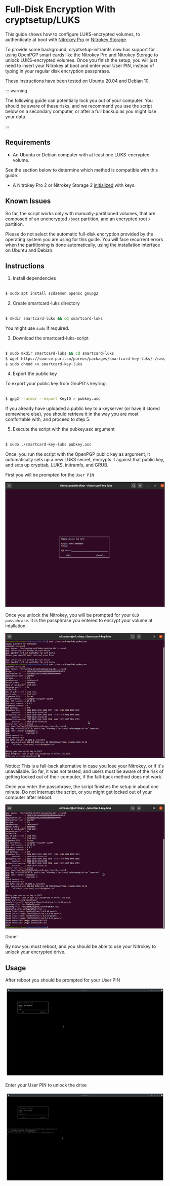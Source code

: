 # Full-Disk Encryption With cryptsetup/LUKS

This guide shows how to configure LUKS-encrypted volumes, to authenticate at boot with [Nitrokey Pro](https://shop.nitrokey.com/shop/product/nk-pro-2-nitrokey-pro-2-3) or [Nitrokey Storage](https://shop.nitrokey.com/shop/product/nitrokey-storage-2-56).

To provide some background, cryptsetup-initramfs now has support for using OpenPGP smart cards like the Nitrokey Pro and Nitrokey Storage to unlock LUKS-encrypted volumes. Once you finish the setup, you will just need to insert your Nitrokey at boot and enter your User PIN, instead of typing in your regular disk encryption passphrase.

These instructions have been tested on Ubuntu 20.04 and Debian 10.

::: warning

The following guide can potentially lock you out of your computer. You should be aware of these risks, and we recommend you use the script below on a secondary computer, or after a full backup as you might lose your data.

:::

## Requirements

- An Ubuntu or Debian computer with at least one LUKS-encrypted volume. 

See the section below to determine which method is compatible with this guide.

- A Nitrokey Pro 2 or Nitrokey Storage 2 [initialized](https://docs.nitrokey.com/pro/openpgp-email-encryption.html) with keys. 

## Known Issues

So far, the script works only with manually-partitioned volumes, that are composed of an unencrypted `/boot` partition, and an encrypted root `/` partition.

Please do not select the automatic full-disk encryption provided by the operating system you are using for this guide. You will face recurrent errors when the partitioning is done automatically, using the installation interface on Ubuntu and Debian. 

## Instructions

1. Install dependencies

```bash

$ sudo apt install scdaemon opensc gnupg2

```

2. Create smartcard-luks directory

```bash

$ mkdir smartcard-luks && cd smartcard-luks

```
You might use `sudo` if required.

3. Download the smartcard-luks-script

```bash

$ sudo mkdir smartcard-luks && cd smartcard-luks
$ wget https://source.puri.sm/pureos/packages/smartcard-key-luks/-/raw/master/smartcard-key-luks
$ sudo chmod +x smartcard-key-luks

```

4. Export the public key

To export your public key from GnuPG's keyring:

```bash

$ gpg2 --armor --export KeyID > pubkey.asc

```

If you already have uploaded a public key to a keyserver (or have it stored somewhere else), you should retrieve it in the way you are most comfortable with, and proceed to step 5.

5. Execute the script with the pubkey.asc argument

```bash

$ sudo ./smartcard-key-luks pubkey.asc

```
Once, you run the script with the OpenPGP public key as argument, it automatically sets up a new LUKS secret, encrypts it against that public key, and sets up crypttab, LUKS, initramfs, and GRUB.

First you will be prompted for the `User PIN`

![](./images/luks_1.png)

Once you unlock the Nitrokey, you will be prompted for your `OLD passphrase`. It is the passphrase you entered to encrypt your volume at intallation. 

![](./images/luks_2.png)

Notice: This is a fall-back alternative in case you lose your Nitrokey, or if it's unavailable. So far, it was not tested, and users must be aware of the risk of getting locked out of their computer, if the fall-back method does not work.

Once you enter the passphrase, the script finishes the setup in about one minute. Do not interrupt the script, or you might get locked out of your computer after reboot.

![](./images/luks_3.png)

Done!

By now you must reboot, and you should be able to use your Nitrokey to unlock your encrypted drive.

## Usage

After reboot you should be prompted for your User PIN

![](./images/luks_5.png)

Enter your User PIN to unlock the drive

![](./images/luks_6.png)


